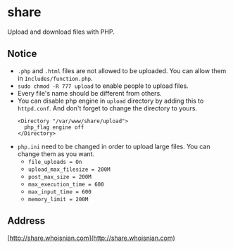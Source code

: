 # share
Upload and download files with PHP.

## Notice
* `.php` and `.html` files are not allowed to be uploaded. You can allow them in `Includes/function.php`.
* `sudo chmod -R 777 upload` to enable people to upload files.
* Every file's name should be different from others.
* You can disable php engine in `upload` directory by adding this to `httpd.conf`. And don't forget to change the directory to yours.
  ```
  <Directory "/var/www/share/upload">
    php_flag engine off
  </Directory>
  ```
* `php.ini` need to be changed in order to upload large files. You can change them as you want.
  * `file_uploads = On`
  * `upload_max_filesize = 200M`
  * `post_max_size = 200M`
  * `max_execution_time = 600`
  * `max_input_time = 600`
  * `memory_limit = 200M`

## Address
[http://share.whoisnian.com](http://share.whoisnian.com)
